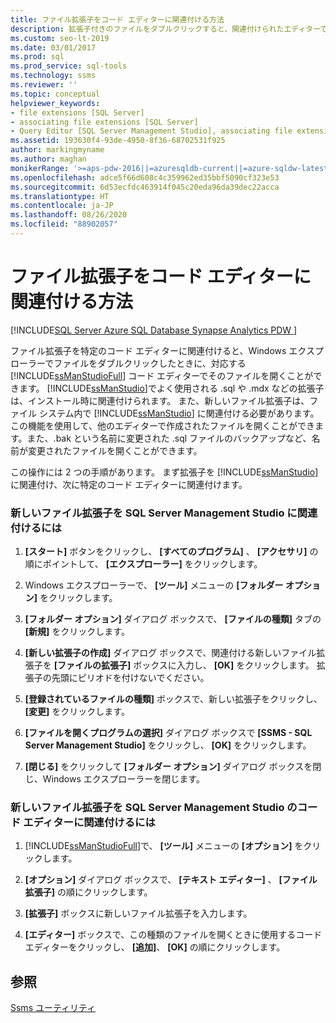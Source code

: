 ```yaml
---
title: ファイル拡張子をコード エディターに関連付ける方法
description: 拡張子付きのファイルをダブルクリックすると、関連付けられたエディターで開かれるように、ファイル拡張子を特定のコード エディターに関連付ける方法について学習します。
ms.custom: seo-lt-2019
ms.date: 03/01/2017
ms.prod: sql
ms.prod_service: sql-tools
ms.technology: ssms
ms.reviewer: ''
ms.topic: conceptual
helpviewer_keywords:
- file extensions [SQL Server]
- associating file extensions [SQL Server]
- Query Editor [SQL Server Management Studio], associating file extensions
ms.assetid: 193630f4-93de-4950-8f36-68702531f925
author: markingmyname
ms.author: maghan
monikerRange: '>=aps-pdw-2016||=azuresqldb-current||=azure-sqldw-latest||>=sql-server-2016||=sqlallproducts-allversions||>=sql-server-linux-2017||=azuresqldb-mi-current'
ms.openlocfilehash: adce5f66d608c4c359962ed35bbf5090cf323e53
ms.sourcegitcommit: 6d53ecfdc463914f045c20eda96da39dec22acca
ms.translationtype: HT
ms.contentlocale: ja-JP
ms.lasthandoff: 08/26/2020
ms.locfileid: "88902057"
---
```

# <a name="associate-file-extensions-to-a-code-editor"></a>ファイル拡張子をコード エディターに関連付ける方法

[!INCLUDE[SQL Server Azure SQL Database Synapse Analytics PDW ](../../includes/applies-to-version/sql-asdb-asdbmi-asa-pdw.md)]

ファイル拡張子を特定のコード エディターに関連付けると、Windows エクスプローラーでファイルをダブルクリックしたときに、対応する [!INCLUDE[ssManStudioFull](../../includes/ssmanstudiofull-md.md)] コード エディターでそのファイルを開くことができます。 [!INCLUDE[ssManStudio](../../includes/ssmanstudio-md.md)]でよく使用される .sql や .mdx などの拡張子は、インストール時に関連付けられます。 また、新しいファイル拡張子は、ファイル システム内で [!INCLUDE[ssManStudio](../../includes/ssmanstudio-md.md)] に関連付ける必要があります。 この機能を使用して、他のエディターで作成されたファイルを開くことができます。また、.bak という名前に変更された .sql ファイルのバックアップなど、名前が変更されたファイルを開くことができます。  
  
 この操作には 2 つの手順があります。 まず拡張子を [!INCLUDE[ssManStudio](../../includes/ssmanstudio-md.md)]に関連付け、次に特定のコード エディターに関連付けます。  
  
### <a name="to-associate-a-new-file-extension-with-sql-server-management-studio"></a>新しいファイル拡張子を SQL Server Management Studio に関連付けるには  
  
1.  **[スタート]** ボタンをクリックし、 **[すべてのプログラム]** 、 **[アクセサリ]** の順にポイントして、 **[エクスプローラー]** をクリックします。  
  
2.  Windows エクスプローラーで、 **[ツール]** メニューの **[フォルダー オプション]** をクリックします。  
  
3.  **[フォルダー オプション]** ダイアログ ボックスで、 **[ファイルの種類]** タブの **[新規]** をクリックします。  
  
4.  **[新しい拡張子の作成]** ダイアログ ボックスで、関連付ける新しいファイル拡張子を **[ファイルの拡張子]** ボックスに入力し、 **[OK]** をクリックします。 拡張子の先頭にピリオドを付けないでください。  
  
5.  **[登録されているファイルの種類]** ボックスで、新しい拡張子をクリックし、 **[変更]** をクリックします。  
  
6.  **[ファイルを開くプログラムの選択]** ダイアログ ボックスで **[SSMS - SQL Server Management Studio]** をクリックし、 **[OK]** をクリックします。  
  
7.  **[閉じる]** をクリックして **[フォルダー オプション]** ダイアログ ボックスを閉じ、Windows エクスプローラーを閉じます。  
  
### <a name="to-associate-a-new-file-extension-with-a-code-editor-in-sql-server-management-studio"></a>新しいファイル拡張子を SQL Server Management Studio のコード エディターに関連付けるには  
  
1.  [!INCLUDE[ssManStudioFull](../../includes/ssmanstudiofull-md.md)]で、 **[ツール]** メニューの **[オプション]** をクリックします。  
  
2.  **[オプション]** ダイアログ ボックスで、 **[テキスト エディター]** 、 **[ファイル拡張子]** の順にクリックします。  
  
3.  **[拡張子]** ボックスに新しいファイル拡張子を入力します。  
  
4.  **[エディター]** ボックスで、この種類のファイルを開くときに使用するコード エディターをクリックし、 **[追加]**、 **[OK]** の順にクリックします。  
  
## <a name="see-also"></a>参照  
 [Ssms ユーティリティ](../../tools/sql-server-management-studio/ssms-utility.md)  
  
  
